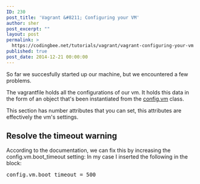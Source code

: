 ```yaml
---
ID: 230
post_title: 'Vagrant &#8211; Configuring your VM'
author: sher
post_excerpt: ""
layout: post
permalink: >
  https://codingbee.net/tutorials/vagrant/vagrant-configuring-your-vm
published: true
post_date: 2014-12-21 00:00:00
---
```

So far we succesfully started up our machine, but we encountered a few problems. 


The vagrantfile holds all the configurations of our vm. It holds this data in the form of an object that's been instantiated from the <a href="https://docs.vagrantup.com/v2/vagrantfile/machine_settings.html">config.vm</a> class. 

This section has number attributes that you can set, this attributes are effectively the vm's settings. 


<h2>Resolve the timeout warning
</h2>

According to the documentation, we can fix this by increasing the config.vm.boot_timeout setting: In my case I inserted the following in the block:
<pre>
config.vm.boot_timeout = 500</pre>